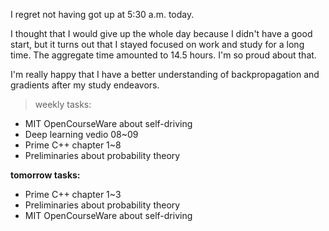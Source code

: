 I regret not having got up at 5:30 a.m. today.

I thought that I would give up the whole day because I didn't have a good start, but it turns out that I stayed focused on work and study for a long time. The aggregate time amounted to 14.5 hours. I'm so proud about that.

I'm really happy that I have a better understanding of backpropagation and gradients after my study endeavors.

> weekly tasks:
+ MIT OpenCourseWare about self-driving
+ Deep learning vedio 08~09
+ Prime C++ chapter 1~8
+ Preliminaries about probability theory

**tomorrow tasks:**
- Prime C++ chapter 1~3
- Preliminaries about probability theory
- MIT OpenCourseWare about self-driving

